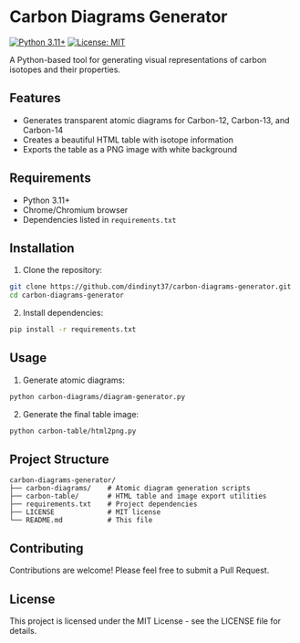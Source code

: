 # Carbon Diagrams Generator

[![Python 3.11+](https://img.shields.io/badge/python-3.11+-blue.svg)](https://www.python.org/downloads/)
[![License: MIT](https://img.shields.io/badge/License-MIT-yellow.svg)](https://opensource.org/licenses/MIT)

A Python-based tool for generating visual representations of carbon isotopes and their properties.

## Features

- Generates transparent atomic diagrams for Carbon-12, Carbon-13, and Carbon-14
- Creates a beautiful HTML table with isotope information
- Exports the table as a PNG image with white background

## Requirements

- Python 3.11+
- Chrome/Chromium browser
- Dependencies listed in `requirements.txt`

## Installation

1. Clone the repository:
```bash
git clone https://github.com/dindinyt37/carbon-diagrams-generator.git
cd carbon-diagrams-generator
```

2. Install dependencies:
```bash
pip install -r requirements.txt
```

## Usage

1. Generate atomic diagrams:
```bash
python carbon-diagrams/diagram-generator.py
```

2. Generate the final table image:
```bash
python carbon-table/html2png.py
```

## Project Structure

```
carbon-diagrams-generator/
├── carbon-diagrams/    # Atomic diagram generation scripts
├── carbon-table/       # HTML table and image export utilities
├── requirements.txt    # Project dependencies
├── LICENSE             # MIT license
└── README.md           # This file
```

## Contributing

Contributions are welcome! Please feel free to submit a Pull Request.

## License

This project is licensed under the MIT License - see the LICENSE file for details.